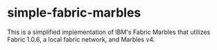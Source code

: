# simple-fabric-marbles
This is a simplified implementation of IBM's Fabric Marbles that utilizes Fabric 1.0.6, a local fabric network, and Marbles v4.
